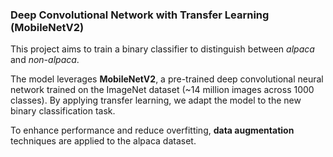 <h3>Deep Convolutional Network with Transfer Learning (MobileNetV2)</h3>

<p>This project aims to train a binary classifier to distinguish between <i>alpaca</i> and <i>non-alpaca</i>.</p>

<p>The model leverages <b>MobileNetV2</b>, a pre-trained deep convolutional neural network trained on the ImageNet dataset (~14 million images across 1000 classes). By applying transfer learning, we adapt the model to the new binary classification task.</p>

<p>To enhance performance and reduce overfitting, <b>data augmentation</b> techniques are applied to the alpaca dataset.</p>

